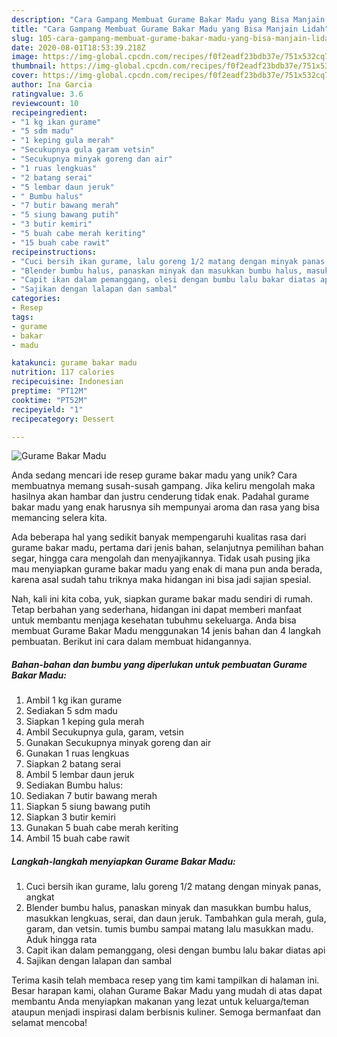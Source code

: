 ```yaml
---
description: "Cara Gampang Membuat Gurame Bakar Madu yang Bisa Manjain Lidah"
title: "Cara Gampang Membuat Gurame Bakar Madu yang Bisa Manjain Lidah"
slug: 105-cara-gampang-membuat-gurame-bakar-madu-yang-bisa-manjain-lidah
date: 2020-08-01T18:53:39.218Z
image: https://img-global.cpcdn.com/recipes/f0f2eadf23bdb37e/751x532cq70/gurame-bakar-madu-foto-resep-utama.jpg
thumbnail: https://img-global.cpcdn.com/recipes/f0f2eadf23bdb37e/751x532cq70/gurame-bakar-madu-foto-resep-utama.jpg
cover: https://img-global.cpcdn.com/recipes/f0f2eadf23bdb37e/751x532cq70/gurame-bakar-madu-foto-resep-utama.jpg
author: Ina Garcia
ratingvalue: 3.6
reviewcount: 10
recipeingredient:
- "1 kg ikan gurame"
- "5 sdm madu"
- "1 keping gula merah"
- "Secukupnya gula garam vetsin"
- "Secukupnya minyak goreng dan air"
- "1 ruas lengkuas"
- "2 batang serai"
- "5 lembar daun jeruk"
- " Bumbu halus"
- "7 butir bawang merah"
- "5 siung bawang putih"
- "3 butir kemiri"
- "5 buah cabe merah keriting"
- "15 buah cabe rawit"
recipeinstructions:
- "Cuci bersih ikan gurame, lalu goreng 1/2 matang dengan minyak panas, angkat"
- "Blender bumbu halus, panaskan minyak dan masukkan bumbu halus, masukkan lengkuas, serai, dan daun jeruk. Tambahkan gula merah, gula, garam, dan vetsin. tumis bumbu sampai matang lalu masukkan madu. Aduk hingga rata"
- "Capit ikan dalam pemanggang, olesi dengan bumbu lalu bakar diatas api"
- "Sajikan dengan lalapan dan sambal"
categories:
- Resep
tags:
- gurame
- bakar
- madu

katakunci: gurame bakar madu 
nutrition: 117 calories
recipecuisine: Indonesian
preptime: "PT12M"
cooktime: "PT52M"
recipeyield: "1"
recipecategory: Dessert

---
```



![Gurame Bakar Madu](https://img-global.cpcdn.com/recipes/f0f2eadf23bdb37e/751x532cq70/gurame-bakar-madu-foto-resep-utama.jpg)

Anda sedang mencari ide resep gurame bakar madu yang unik? Cara membuatnya memang susah-susah gampang. Jika keliru mengolah maka hasilnya akan hambar dan justru cenderung tidak enak. Padahal gurame bakar madu yang enak harusnya sih mempunyai aroma dan rasa yang bisa memancing selera kita.

Ada beberapa hal yang sedikit banyak mempengaruhi kualitas rasa dari gurame bakar madu, pertama dari jenis bahan, selanjutnya pemilihan bahan segar, hingga cara mengolah dan menyajikannya. Tidak usah pusing jika mau menyiapkan gurame bakar madu yang enak di mana pun anda berada, karena asal sudah tahu triknya maka hidangan ini bisa jadi sajian spesial.




Nah, kali ini kita coba, yuk, siapkan gurame bakar madu sendiri di rumah. Tetap berbahan yang sederhana, hidangan ini dapat memberi manfaat untuk membantu menjaga kesehatan tubuhmu sekeluarga. Anda bisa membuat Gurame Bakar Madu menggunakan 14 jenis bahan dan 4 langkah pembuatan. Berikut ini cara dalam membuat hidangannya.

<!--inarticleads1-->

##### Bahan-bahan dan bumbu yang diperlukan untuk pembuatan Gurame Bakar Madu:

1. Ambil 1 kg ikan gurame
1. Sediakan 5 sdm madu
1. Siapkan 1 keping gula merah
1. Ambil Secukupnya gula, garam, vetsin
1. Gunakan Secukupnya minyak goreng dan air
1. Gunakan 1 ruas lengkuas
1. Siapkan 2 batang serai
1. Ambil 5 lembar daun jeruk
1. Sediakan  Bumbu halus:
1. Sediakan 7 butir bawang merah
1. Siapkan 5 siung bawang putih
1. Siapkan 3 butir kemiri
1. Gunakan 5 buah cabe merah keriting
1. Ambil 15 buah cabe rawit




<!--inarticleads2-->

##### Langkah-langkah menyiapkan Gurame Bakar Madu:

1. Cuci bersih ikan gurame, lalu goreng 1/2 matang dengan minyak panas, angkat
1. Blender bumbu halus, panaskan minyak dan masukkan bumbu halus, masukkan lengkuas, serai, dan daun jeruk. Tambahkan gula merah, gula, garam, dan vetsin. tumis bumbu sampai matang lalu masukkan madu. Aduk hingga rata
1. Capit ikan dalam pemanggang, olesi dengan bumbu lalu bakar diatas api
1. Sajikan dengan lalapan dan sambal




Terima kasih telah membaca resep yang tim kami tampilkan di halaman ini. Besar harapan kami, olahan Gurame Bakar Madu yang mudah di atas dapat membantu Anda menyiapkan makanan yang lezat untuk keluarga/teman ataupun menjadi inspirasi dalam berbisnis kuliner. Semoga bermanfaat dan selamat mencoba!
